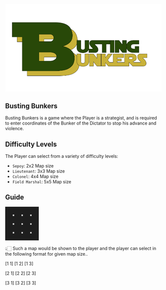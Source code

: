 ![BBLOGO_img](Extras/BB.png "BB Logo")

## Busting Bunkers

Busting Bunkers is a game where the Player is a strategist, and is required to enter coordinates of the Bunker of the Dictator to stop his advance and violence.

## Difficulty Levels

The Player can select from a variety of difficulty levels:

- `Sepoy`: 2x2 Map size
- `Lieutenant`: 3x3 Map size
- `Colonel`: 4x4 Map size
- `Field Marshal`: 5x5 Map size

## Guide

![Lieutenant_MAP](Extras/map1L.png "Lieutenant Map Example")

👆🏻 Such a map would be shown to the player and the player can select in the following format for given map size..

[1 1] [1 2] [1 3]

[2 1] [2 2] [2 3]

[3 1] [3 2] [3 3]
